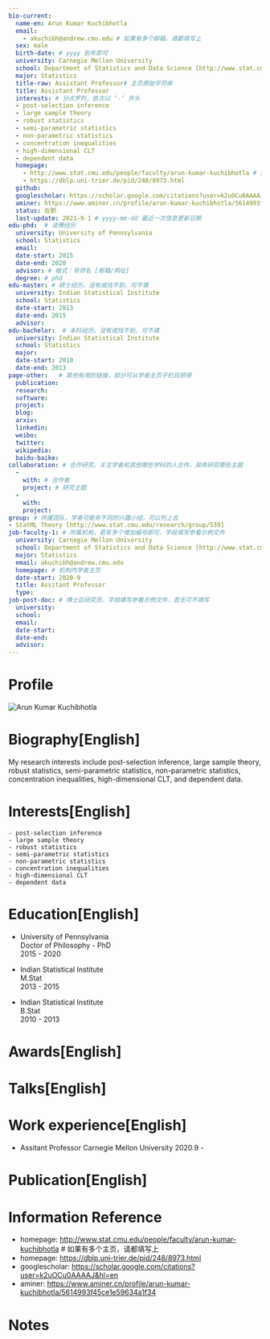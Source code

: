 ```yaml
---
bio-current:
  name-en: Arun Kumar Kuchibhotla
  email: 
    - akuchibh@andrew.cmu.edu # 如果有多个邮箱，请都填写上
  sex: male
  birth-date: # yyyy 到年即可
  university: Carnegie Mellon University 
  school: Department of Statistics and Data Science [http://www.stat.cmu.edu/]
  major: Statistics
  title-raw: Assistant Professor# 主页原始字符串
  title: Assistant Professor
  interests: # 分点罗列，依次以 ‘-’ 开头
  - post-selection inference
  - large sample theory
  - robust statistics
  - semi-parametric statistics
  - non-parametric statistics
  - concentration inequalities
  - high-dimensional CLT
  - dependent data
  homepage: 
    - http://www.stat.cmu.edu/people/faculty/arun-kumar-kuchibhotla # 如果有多个主页，请都填写上
    - https://dblp.uni-trier.de/pid/248/8973.html
  github: 
  googlescholar: https://scholar.google.com/citations?user=k2uOCu0AAAAJ&hl=en 
  aminer: https://www.aminer.cn/profile/arun-kumar-kuchibhotla/5614993f45ce1e59634a1f34
  status: 在职
  last-update: 2021-9-1 # yyyy-mm-dd 最近一次信息更新日期
edu-phd:  # 读博经历
  university: University of Pennsylvania
  school: Statistics
  email: 
  date-start: 2015
  date-end: 2020
  advisor: # 格式：导师名 [邮箱/网址]
  degree: # phd
edu-master: # 硕士经历，没有或找不到，可不填
  university: Indian Statistical Institute
  school: Statistics
  date-start: 2013
  date-end: 2015
  advisor:
edu-bachelor:  # 本科经历，没有或找不到，可不填
  university: Indian Statistical Institute
  school: Statistics
  major: 
  date-start: 2010
  date-end: 2013
page-other:   # 其他有用的链接，部分可从学者主页子栏目获得
  publication: 
  research: 
  software: 
  project: 
  blog: 
  arxiv: 
  linkedin: 
  weibo:
  twitter:
  wikipedia:
  baidu-baike:
collaboration: # 合作研究，关注学者和其他哪些学科的人合作，具体研究哪些主题
  - 
    with: # 合作者
    project: # 研究主题
  - 
    with: 
    project: 
group: # 所属团队，学者可能有不同的兴趣小组，可以列上去
- StatML Theory [http://www.stat.cmu.edu/research/group/539]
job-faculty-1: # 所属机构，若有多个增加编号即可，字段填写参看示例文件
  university: Carnegie Mellon University 
  school: Department of Statistics and Data Science [http://www.stat.cmu.edu/]
  major: Statistics
  email: akuchibh@andrew.cmu.edu
  homepage: # 机构内学者主页
  date-start: 2020-9
  title: Assitant Professor
  type: 
job-post-doc: # 博士后研究员，字段填写参看示例文件，若无可不填写
  university: 
  school: 
  email: 
  date-start: 
  date-end: 
  advisor: 
---
```


# Profile

![Arun Kumar Kuchibhotla](http://www.stat.cmu.edu/sites/default/files/faculty_pictures/Arun_Kumar_Kuchibhotla.png)

# Biography[English]
My research interests include post-selection inference, large sample theory, robust statistics, semi-parametric statistics, non-parametric statistics, concentration inequalities, high-dimensional CLT, and dependent data.

# Interests[English]
    - post-selection inference
    - large sample theory
    - robust statistics
    - semi-parametric statistics
    - non-parametric statistics
    - concentration inequalities
    - high-dimensional CLT
    - dependent data

# Education[English]
  - University of Pennsylvania  
Doctor of Philosophy - PhD  
2015 - 2020

  - Indian Statistical Institute  
  M.Stat  
  2013 - 2015

  - Indian Statistical Institute  
  B.Stat  
  2010 - 2013

# Awards[English]


# Talks[English]


# Work experience[English]
  - Assitant Professor
Carnegie Mellon University
2020.9 - 

# Publication[English]


# Information Reference
  - homepage: http://www.stat.cmu.edu/people/faculty/arun-kumar-kuchibhotla # 如果有多个主页，请都填写上
  - homepage: https://dblp.uni-trier.de/pid/248/8973.html
  - googlescholar: https://scholar.google.com/citations?user=k2uOCu0AAAAJ&hl=en 
  - aminer: https://www.aminer.cn/profile/arun-kumar-kuchibhotla/5614993f45ce1e59634a1f34

# Notes